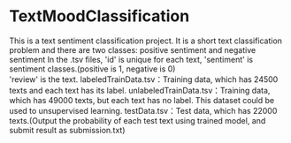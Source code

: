 # TextMoodClassification
This is a text sentiment classification project. It is a short text classification problem and there are two classes: positive sentiment and negative sentiment
In the .tsv files, 'id' is unique for each text,  'sentiment' is sentiment classes.(positive is 1, negative is 0)   
'review'  is the text. 
labeledTrainData.tsv：Training data, which has 24500 texts and each text has its label. 
unlabeledTrainData.tsv：Training data, which has 49000 texts, but each text has no label. This dataset could be used to unsupervised learning.
testData.tsv：Test data, which has 22000 texts.(Output the probability of each test text using trained model, and submit result as submission.txt)

